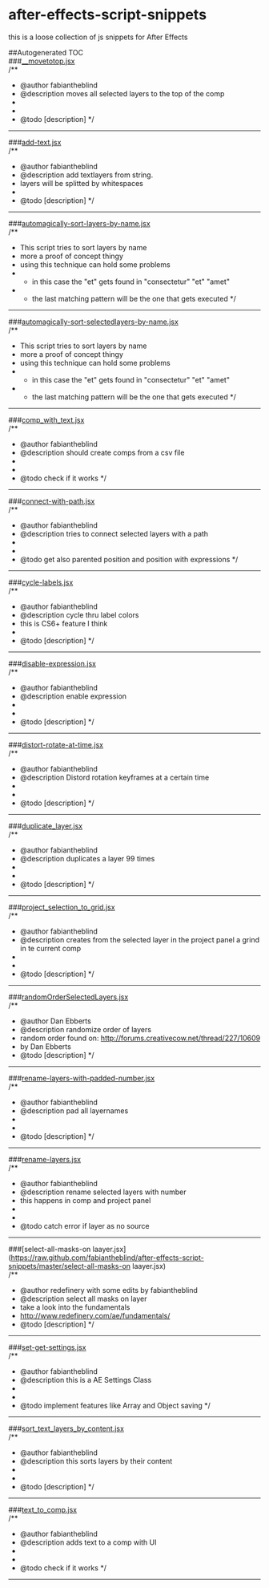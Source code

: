 after-effects-script-snippets
=============================

this is a loose collection of js snippets for After Effects

##Autogenerated TOC  
###[__movetotop.jsx](https://raw.github.com/fabiantheblind/after-effects-script-snippets/master/__movetotop.jsx)  
/**
 * @author fabiantheblind
 * @description moves all selected layers to the top of the comp
 *
 *
 * @todo [description]
 */

--------------  

###[add-text.jsx](https://raw.github.com/fabiantheblind/after-effects-script-snippets/master/add-text.jsx)  
﻿/**
 * @author fabiantheblind
 * @description add textlayers from string.
 * layers will be splitted by whitespaces
 *
 * @todo [description]
 */

--------------  

###[automagically-sort-layers-by-name.jsx](https://raw.github.com/fabiantheblind/after-effects-script-snippets/master/automagically-sort-layers-by-name.jsx)  
﻿/**
 * This script tries to sort layers by name
 * more a proof of concept thingy
 * using this technique can hold some problems
 * - in this case the "et" gets found in "consectetur" "et" "amet"
 * - the last matching pattern will be the one that gets executed
 */

--------------  

###[automagically-sort-selectedlayers-by-name.jsx](https://raw.github.com/fabiantheblind/after-effects-script-snippets/master/automagically-sort-selectedlayers-by-name.jsx)  
﻿/**
 * This script tries to sort layers by name
 * more a proof of concept thingy
 * using this technique can hold some problems
 * - in this case the "et" gets found in "consectetur" "et" "amet"
 * - the last matching pattern will be the one that gets executed
 */

--------------  

###[comp_with_text.jsx](https://raw.github.com/fabiantheblind/after-effects-script-snippets/master/comp_with_text.jsx)  
﻿/**
 * @author fabiantheblind
 * @description should create comps from a csv file
 *
 *
 * @todo check if it works
 */

--------------  

###[connect-with-path.jsx](https://raw.github.com/fabiantheblind/after-effects-script-snippets/master/connect-with-path.jsx)  
﻿/**
 * @author fabiantheblind
 * @description tries to connect selected layers with a path
 *
 *
 * @todo get also parented position and position with expressions
 */

--------------  

###[cycle-labels.jsx](https://raw.github.com/fabiantheblind/after-effects-script-snippets/master/cycle-labels.jsx)  
﻿/**
 * @author fabiantheblind
 * @description cycle thru label colors
 * this is CS6+ feature I think
 *
 * @todo [description]
 */

--------------  

###[disable-expression.jsx](https://raw.github.com/fabiantheblind/after-effects-script-snippets/master/disable-expression.jsx)  
﻿/**
 * @author fabiantheblind
 * @description enable expression
 *
 *
 * @todo [description]
 */

--------------  

###[distort-rotate-at-time.jsx](https://raw.github.com/fabiantheblind/after-effects-script-snippets/master/distort-rotate-at-time.jsx)  
﻿/**
 * @author fabiantheblind
 * @description Distord rotation keyframes at a certain time
 *
 *
 * @todo [description]
 */

--------------  

###[duplicate_layer.jsx](https://raw.github.com/fabiantheblind/after-effects-script-snippets/master/duplicate_layer.jsx)  
﻿/**
 * @author fabiantheblind
 * @description duplicates a layer 99 times
 *
 *
 * @todo [description]
 */

--------------  

###[project_selection_to_grid.jsx](https://raw.github.com/fabiantheblind/after-effects-script-snippets/master/project_selection_to_grid.jsx)  
﻿/**
 * @author fabiantheblind
 * @description creates from the selected layer in the project panel a grind in te current comp
 *
 *
 * @todo [description]
 */

--------------  

###[randomOrderSelectedLayers.jsx](https://raw.github.com/fabiantheblind/after-effects-script-snippets/master/randomOrderSelectedLayers.jsx)  
﻿/**
 * @author Dan Ebberts
 * @description randomize order of layers
 * random order found on: http://forums.creativecow.net/thread/227/10609
 * by Dan Ebberts
 * @todo [description]
 */

--------------  

###[rename-layers-with-padded-number.jsx](https://raw.github.com/fabiantheblind/after-effects-script-snippets/master/rename-layers-with-padded-number.jsx)  
﻿/**
 * @author fabiantheblind
 * @description pad all layernames
 *
 *
 * @todo [description]
 */

--------------  

###[rename-layers.jsx](https://raw.github.com/fabiantheblind/after-effects-script-snippets/master/rename-layers.jsx)  
/**
 * @author fabiantheblind
 * @description rename selected layers with number
 * this happens in comp and project panel
 *
 *
 * @todo catch error if layer as no source

--------------  

###[select-all-masks-on laayer.jsx](https://raw.github.com/fabiantheblind/after-effects-script-snippets/master/select-all-masks-on laayer.jsx)  
﻿/**
 * @author redefinery with some edits by fabiantheblind
 * @description select all masks on layer
 * take a look into the fundamentals
 * http://www.redefinery.com/ae/fundamentals/
 * @todo [description]
 */

--------------  

###[set-get-settings.jsx](https://raw.github.com/fabiantheblind/after-effects-script-snippets/master/set-get-settings.jsx)  
﻿/**
 * @author fabiantheblind
 * @description this is a AE Settings Class
 *
 *
 * @todo implement features like Array and Object saving
 */

--------------  

###[sort_text_layers_by_content.jsx](https://raw.github.com/fabiantheblind/after-effects-script-snippets/master/sort_text_layers_by_content.jsx)  
﻿/**
 * @author fabiantheblind
 * @description this sorts layers by their content
 *
 *
 * @todo [description]
 */

--------------  

###[text_to_comp.jsx](https://raw.github.com/fabiantheblind/after-effects-script-snippets/master/text_to_comp.jsx)  
/**
 * @author fabiantheblind
 * @description adds text to a comp with UI
 *
 *
 * @todo check if it works
 */

--------------  

